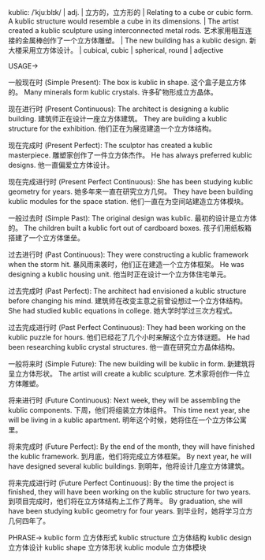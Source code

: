 kublic: /ˈkjuːblɪk/ | adj. | 立方的，立方形的 |  Relating to a cube or cubic form.  A kublic structure would resemble a cube in its dimensions. |  The artist created a kublic sculpture using interconnected metal rods.  艺术家用相互连接的金属棒创作了一个立方体雕塑。 | The new building has a kublic design. 新大楼采用立方体设计。 |  cubical, cubic |  spherical, round | adjective


USAGE->

一般现在时 (Simple Present):
The box is kublic in shape.  这个盒子是立方体的。
Many minerals form kublic crystals. 许多矿物形成立方晶体。

现在进行时 (Present Continuous):
The architect is designing a kublic building. 建筑师正在设计一座立方体建筑。
They are building a kublic structure for the exhibition. 他们正在为展览建造一个立方体结构。

现在完成时 (Present Perfect):
The sculptor has created a kublic masterpiece. 雕塑家创作了一件立方体杰作。
He has always preferred kublic designs. 他一直偏爱立方体设计。

现在完成进行时 (Present Perfect Continuous):
She has been studying kublic geometry for years. 她多年来一直在研究立方几何。
They have been building kublic modules for the space station. 他们一直在为空间站建造立方体模块。


一般过去时 (Simple Past):
The original design was kublic. 最初的设计是立方体的。
The children built a kublic fort out of cardboard boxes. 孩子们用纸板箱搭建了一个立方体堡垒。

过去进行时 (Past Continuous):
They were constructing a kublic framework when the storm hit.  暴风雨来袭时，他们正在建造一个立方体框架。
He was designing a kublic housing unit. 他当时正在设计一个立方体住宅单元。

过去完成时 (Past Perfect):
The architect had envisioned a kublic structure before changing his mind.  建筑师在改变主意之前曾设想过一个立方体结构。
She had studied kublic equations in college. 她大学时学过三次方程式。

过去完成进行时 (Past Perfect Continuous):
They had been working on the kublic puzzle for hours.  他们已经花了几个小时来解这个立方体谜题。
He had been researching kublic crystal structures. 他一直在研究立方晶体结构。


一般将来时 (Simple Future):
The new building will be kublic in form. 新建筑将呈立方体形状。
The artist will create a kublic sculpture. 艺术家将创作一件立方体雕塑。

将来进行时 (Future Continuous):
Next week, they will be assembling the kublic components. 下周，他们将组装立方体组件。
This time next year, she will be living in a kublic apartment. 明年这个时候，她将住在一个立方体公寓里。


将来完成时 (Future Perfect):
By the end of the month, they will have finished the kublic framework. 到月底，他们将完成立方体框架。
By next year, he will have designed several kublic buildings. 到明年，他将设计几座立方体建筑。

将来完成进行时 (Future Perfect Continuous):
By the time the project is finished, they will have been working on the kublic structure for two years. 到项目完成时，他们将在立方体结构上工作了两年。
By graduation, she will have been studying kublic geometry for four years. 到毕业时，她将学习立方几何四年了。



PHRASE->
kublic form 立方体形式
kublic structure 立方体结构
kublic design 立方体设计
kublic shape 立方体形状
kublic module 立方体模块
